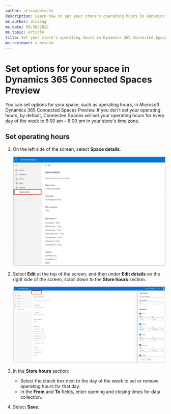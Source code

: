 ```yaml
---
author: alissapolucha
description: Learn how to set your store's operating hours in Dynamics 365 Connected Spaces Preview
ms.author: alissag
ms.date: 09/30/2022
ms.topic: article
title: Set your store's operating hours in Dynamics 365 Connected Spaces Preview
ms.reviewer: v-brycho
---
```


# Set options for your space in Dynamics 365 Connected Spaces Preview

You can set options for your space, such as operating hours, in Microsoft Dynamics 365 Connected Spaces Preview. If you don't set your operating hours, by default, Connected Spaces will set your operating hours for every day of the week to 6:00 am – 8:00 pm in your store's time zone.

## Set operating hours

1. On the left side of the screen, select **Space details**.

    ![Screenshot of Settings and operating hours](media/space-details.JPG "Screenshot of Settings and operating hours")

2. Select **Edit** at the top of the screen, and then under **Edit details** on the right side of the screen, scroll down to the **Store hours** section.

    ![Screenshot of Edit button highlighted.](media/space-details-edit.JPG "Screenshot of Edit button highlighted")
    
3. In the **Store hours** section: 

    - Select the check box next to the day of the week to set or remove operating hours for that day.
    - In the **From** and **To** fields, enter opening and closing times for data collection. 

4. Select **Save**. 


